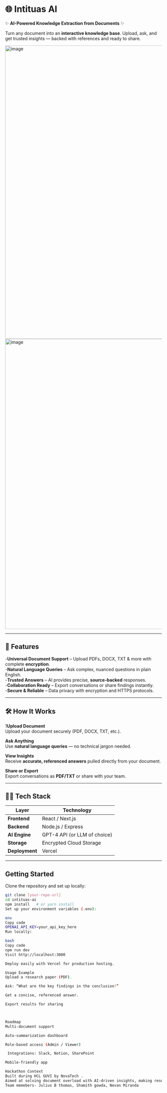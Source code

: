 # 🌐 Intituas AI  

✨ **AI-Powered Knowledge Extraction from Documents** ✨  

Turn any document into an **interactive knowledge base**. Upload, ask, and get trusted insights — backed with references and ready to share.  

<img width="1898" height="943" alt="image" src="https://github.com/user-attachments/assets/ba24fff9-11d8-4bc9-b96f-0d62efa6da7a" />
<img width="1903" height="933" alt="image" src="https://github.com/user-attachments/assets/cc0a45a0-25f4-4853-b9f5-bb035b9efb16" />


---

## 🚀 Features  

-**Universal Document Support** – Upload PDFs, DOCX, TXT & more with complete **encryption**.  
-**Natural Language Queries** – Ask complex, nuanced questions in plain English.  
-**Trusted Answers** – AI provides precise, **source-backed** responses.  
-**Collaboration Ready** – Export conversations or share findings instantly.  
-**Secure & Reliable** – Data privacy with encryption and HTTPS protocols.  

---

## 🛠️ How It Works  

1**Upload Document**  
Upload your document securely (PDF, DOCX, TXT, etc.).  

 **Ask Anything**  
Use **natural language queries** — no technical jargon needed.  

**View Insights**  
Receive **accurate, referenced answers** pulled directly from your document.  

 **Share or Export**  
Export conversations as **PDF/TXT** or share with your team.  

---

## 🧑‍💻 Tech Stack  

| Layer       | Technology |
|-------------|------------|
| **Frontend** | React / Next.js |
| **Backend**  | Node.js / Express |
| **AI Engine**| GPT-4 API (or LLM of choice) |
| **Storage**  | Encrypted Cloud Storage |
| **Deployment**| Vercel  |

---

##  Getting Started  

Clone the repository and set up locally:

```bash
git clone [your-repo-url]
cd intituas-ai
npm install   # or yarn install
Set up your environment variables (.env):

env
Copy code
OPENAI_API_KEY=your_api_key_here
Run locally:

bash
Copy code
npm run dev
Visit http://localhost:3000

Deploy easily with Vercel for production hosting.

Usage Example
Upload a research paper (PDF).

Ask: “What are the key findings in the conclusion?”

Get a concise, referenced answer.

Export results for sharing 



Roadmap
Multi-document support

Auto-summarization dashboard

Role-based access (Admin / Viewer)

 Integrations: Slack, Notion, SharePoint

Mobile-friendly app

Hackathon Context
Built during HCL GUVI by NovaTech .
Aimed at solving document overload with AI-driven insights, making research and collaboration effortless.
Team memebers- Julius B thomas, Shamith gowda, Nevan Miranda

